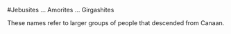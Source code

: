 #Jebusites ... Amorites ... Girgashites

These names refer to larger groups of people that descended from Canaan.